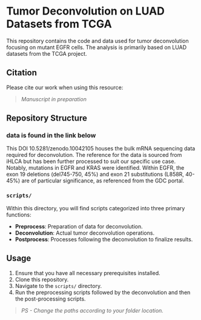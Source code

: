# Tumor Deconvolution on LUAD Datasets from TCGA

This repository contains the code and data used for tumor deconvolution focusing on mutant EGFR cells. The analysis is primarily based on LUAD datasets from the TCGA project.

## Citation

Please cite our work when using this resource:

> *Manuscript in preparation*

## Repository Structure

### data is found in the link below

This DOI 10.5281/zenodo.10042105 houses the bulk mRNA sequencing data required for deconvolution. The reference for the data is sourced from iHLCA but has been further processed to suit our specific use case. Notably, mutations in EGFR and KRAS were identified. Within EGFR, the exon 19 deletions (del745-750, 45%) and exon 21 substitutions (L858R, 40-45%) are of particular significance, as referenced from the GDC portal.

### `scripts/`

Within this directory, you will find scripts categorized into three primary functions:

-   **Preprocess**: Preparation of data for deconvolution.
-   **Deconvolution**: Actual tumor deconvolution operations.
-   **Postprocess**: Processes following the deconvolution to finalize results.

## Usage

1.  Ensure that you have all necessary prerequisites installed.
2.  Clone this repository.
3.  Navigate to the `scripts/` directory.
4.  Run the preprocessing scripts followed by the deconvolution and then the post-processing scripts.

> *PS - Change the paths according to your folder location.*
